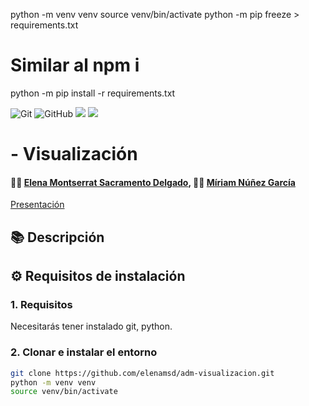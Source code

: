 


python -m venv venv
source venv/bin/activate
python -m pip freeze > requirements.txt

# Similar al npm i
python -m pip install -r requirements.txt

![Git](https://img.shields.io/badge/git%20-%23F05033.svg?&style=for-the-badge&logo=git&logoColor=white)
![GitHub](https://img.shields.io/badge/github%20-%23121011.svg?&style=for-the-badge&logo=github&logoColor=white)
<img src="https://img.shields.io/badge/-Go-00ACD7?style=for-the-badge&logo=go&logoColor=white">
<img src="https://img.shields.io/badge/-Docker-2496ED?style=for-the-badge&logo=docker&logoColor=white">


# - Visualización

#### 👩‍💻 **[Elena Montserrat Sacramento Delgado](https://github.com/elenamsd), 👩‍💻 [Míriam Núñez García](https://github.com/mnzgarcia)**

[Presentación](https://www.canva.com/design/DAF_q4mhjY4/gqK_6X9TpF4pNh7lFu9Ifg/edit?utm_content=DAF_q4mhjY4&utm_campaign=designshare&utm_medium=link2&utm_source=sharebutton)


## 📚 Descripción

## ⚙ Requisitos de instalación

### 1. Requisitos

Necesitarás tener instalado git, python.

### 2. Clonar e instalar el entorno

```zsh
git clone https://github.com/elenamsd/adm-visualizacion.git
python -m venv venv
source venv/bin/activate
```